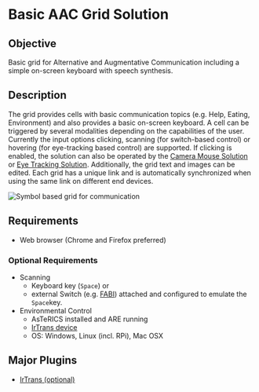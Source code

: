 # Basic AAC Grid Solution

## Objective

Basic grid for Alternative and Augmentative Communication including a simple on-screen keyboard with speech synthesis.

## Description

The grid provides cells with basic communication topics (e.g. Help, Eating, Environment) and also provides a basic on-screen keyboard. A cell can be triggered by several modalities depending on the capabilities of the user. Currently the input options clicking, scanning (for switch-based control) or hovering (for eye-tracking based control) are supported. If clicking is enabled, the solution can also be operated by the [Camera Mouse Solution](/solutions/#computer-control) or [Eye Tracking Solution](/solutions/#computer-control). Additionally, the grid text and images can be edited. Each grid has a unique link and is automatically synchronized when using the same link on different end devices.

![Symbol based grid for communication](/img/AsTeRICS-Ergo_Grid_en-1-768x592.jpg)

## Requirements

* Web browser (Chrome and Firefox preferred)

### Optional Requirements

* Scanning
  * Keyboard key (```Space```) or
  * external Switch (e.g. [FABI](https://www.asterics-foundation.org/projects/fabi/)) attached and configured to emulate the ```Space```key.
* Environmental Control
    * AsTeRICS installed and ARE running
    * [IrTrans device](http://www.irtrans.de/en/shop/usb.php)
    * OS: Windows, Linux (incl. RPi), Mac OSX

## Major Plugins

* [IrTrans (optional)](/plugins/sensors/IrTrans)
